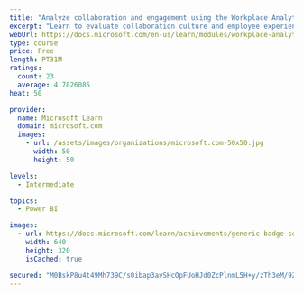 ```yaml
---
title: "Analyze collaboration and engagement using the Workplace Analytics Ways of working assessment dashboard"
excerpt: "Learn to evaluate collaboration culture and employee experience with a Power BI template using Workplace Analytics data."
webUrl: https://docs.microsoft.com/en-us/learn/modules/workplace-analytics-ways-working/
type: course
price: Free
length: PT31M
ratings:
  count: 23
  average: 4.7826085
heat: 50

provider:
  name: Microsoft Learn
  domain: microsoft.com
  images:
    - url: /assets/images/organizations/microsoft.com-50x50.jpg
      width: 50
      height: 50

levels:
  - Intermediate

topics:
  - Power BI

images:
  - url: https://docs.microsoft.com/learn/achievements/generic-badge-social.png
    width: 640
    height: 320
    isCached: true

secured: "M0BskP8u4t49Mh739C/s0ibap3avSHcOpFUoHJd0ZcPlnmL5H+y/zTh3eM/9ZYnU5HiTyQQt30LVIOgrIDe1dCq1rPJnKxtsrDMoHDPEIM7dj1NRyupWm48EKPTDAYRFZJcjtMghPB8I45GdBNzhtENWuegcv+jdSGlSkOqGTowFdcXSECzX2rDxo649f7fgdsG93/7J0F4wuNEMYTTeMq/kV3FpvnYvJeBm5xrzCtha6yrbhN8qSRcBEfvJdp14rUX1YHATqoashnThcrHyKJizsBZrTfwTUk3P2VOY2fy3aRPnf+X102/TSiivYzT8rDbYRdp+gZaQ26NnZoNQ9hoFsplyR/0puiR8sichulC7Q1NXuLvKArTPim728csVgTLwghLD3tkJ6+/hRlT6xXw5Tc32o/Q6Lcz5cyXnHMY=;KNO4hwStRkAwXOXohzY1nw=="
---
```


